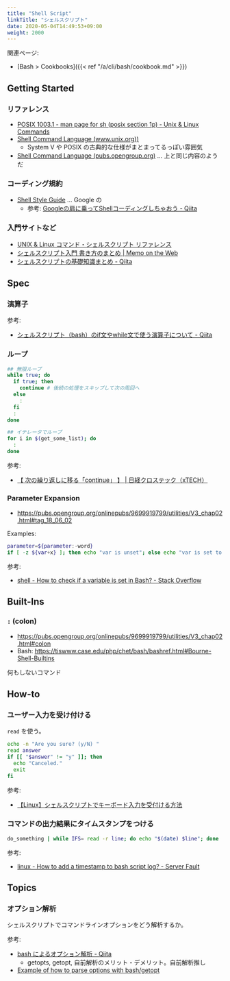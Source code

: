 ```yaml
---
title: "Shell Script"
linkTitle: "シェルスクリプト"
date: 2020-05-04T14:49:53+09:00
weight: 2000
---
```


関連ページ:

- [Bash > Cookbooks]({{< ref "/a/cli/bash/cookbook.md" >}})

## Getting Started
### リファレンス

- [POSIX 1003.1 - man page for sh (posix section 1p) - Unix & Linux Commands](http://www.unix.com/man-page/posix/1p/sh/)
- [Shell Command Language (www.unix.org))](http://www.unix.org/whitepapers/shdiffs.html)
  - System V や POSIX の古典的な仕様がまとまってるっぽい雰囲気
- [Shell Command Language (pubs.opengroup.org)](https://pubs.opengroup.org/onlinepubs/9699919799/utilities/V3_chap02.html) ... 上と同じ内容のようだ

### コーディング規約

- [Shell Style Guide](https://google.github.io/styleguide/shell.xml "Shell Style Guide") ... Google の
  - 参考: [Googleの肩に乗ってShellコーディングしちゃおう - Qiita](http://qiita.com/laqiiz/items/5f72ca668f1c58176644 "Googleの肩に乗ってShellコーディングしちゃおう - Qiita")

### 入門サイトなど

- [UNIX & Linux コマンド・シェルスクリプト リファレンス](https://shellscript.sunone.me/)
- [シェルスクリプト入門 書き方のまとめ | Memo on the Web](http://motw.mods.jp/shellscript/tutorial.html)
- [シェルスクリプトの基礎知識まとめ - Qiita](https://qiita.com/katsukii/items/383b241209fe96eae6e7)

## Spec
### 演算子

参考:

- [シェルスクリプト（bash）のif文やwhile文で使う演算子について - Qiita](https://qiita.com/egawa_kun/items/196cd354c0d8e4e0fefc)

### ループ

```sh
## 無限ループ
while true; do
  if true; then
    continue # 後続の処理をスキップして次の周回へ
  else
    :
  fi
  :
done

## イテレータでループ
for i in $(get_some_list); do
  :
done
```

参考:

- [【 次の繰り返しに移る「continue」 】 | 日経クロステック（xTECH）](https://xtech.nikkei.com/it/article/COLUMN/20060228/231135/)

### Parameter Expansion

- https://pubs.opengroup.org/onlinepubs/9699919799/utilities/V3_chap02.html#tag_18_06_02

Examples:

```sh
parameter=${parameter:-word}
if [ -z ${var+x} ]; then echo "var is unset"; else echo "var is set to '$var'"; fi
```

参考:

- [shell - How to check if a variable is set in Bash? - Stack Overflow](https://stackoverflow.com/questions/3601515/how-to-check-if-a-variable-is-set-in-bash)

## Built-Ins
### `:` (colon)

- https://pubs.opengroup.org/onlinepubs/9699919799/utilities/V3_chap02.html#colon
- Bash: https://tiswww.case.edu/php/chet/bash/bashref.html#Bourne-Shell-Builtins

何もしないコマンド

## How-to
### ユーザー入力を受け付ける

`read` を使う。

```sh
echo -n "Are you sure? (y/N) "
read answer
if [[ "$answer" != "y" ]]; then
  echo "Canceled."
  exit
fi
```

参考:

- [【Linux】シェルスクリプトでキーボード入力を受付ける方法](https://eng-entrance.com/linux-shellscript-keyboard)

### コマンドの出力結果にタイムスタンプをつける

```sh
do_something | while IFS= read -r line; do echo "$(date) $line"; done
```

参考:

- [linux - How to add a timestamp to bash script log? - Server Fault](https://serverfault.com/questions/310098/how-to-add-a-timestamp-to-bash-script-log "linux - How to add a timestamp to bash script log? - Server Fault")

## Topics
### オプション解析

シェルスクリプトでコマンドラインオプションをどう解析するか。

参考:

- [bash によるオプション解析 - Qiita](http://qiita.com/b4b4r07/items/dcd6be0bb9c9185475bb)
  - getopts, getopt, 自前解析のメリット・デメリット。自前解析推し
- [Example of how to parse options with bash/getopt](https://gist.github.com/cosimo/3760587)
